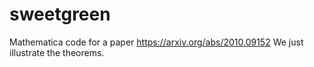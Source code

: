 # sweetgreen
Mathematica code for a paper
https://arxiv.org/abs/2010.09152
We just illustrate the theorems.
